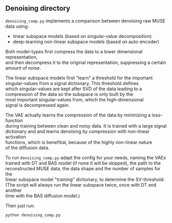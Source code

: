 ## Denoising directory
`denoising_comp.py` implements a comparison between denoising raw MUSE data using:
* linear subspace models (based on singular-value decomposition)
* deep-learning non-linear subspace models (based on auto-encoder)

Both model-types first compress the data to a lower dimensional representation,  
and then decompress it to the original representation, suppressing a certain  
amount of noise.

The linear subspace models first "learn" a threshold for the important  
singular-values from a signal dictionary. This threshold defines  
which singular-values are kept after SVD of the data leading to a  
compression of the data so the subspace is only built by the  
most important singular-values from, which the high-dimensional  
signal is decompressed again.

The VAE actually learns the compression of the data by minimizing a loss-function  
during training between clean and noisy data. It is trained with a large signal  
dictionary and and learns denoising by compression with non-linear activation  
functions, which is benefitial, because of the highly non-linear nature  
of the diffusion data. 

To run `denoising_comp.py` adapt the config for your needs, naming the VAEs  
trained with DT and BAS model (if none it will be skipped), the path to the  
reconstructed MUSE data, the data shape and the number of samples for the   
linear subspace model "training" dictionary, to determine the SV-threshold.  
(The script will always run the linear subspace twice, once with DT and another  
time with the BAS diffusion model.)

Then just run:
```bash
python denoising_comp.py
```